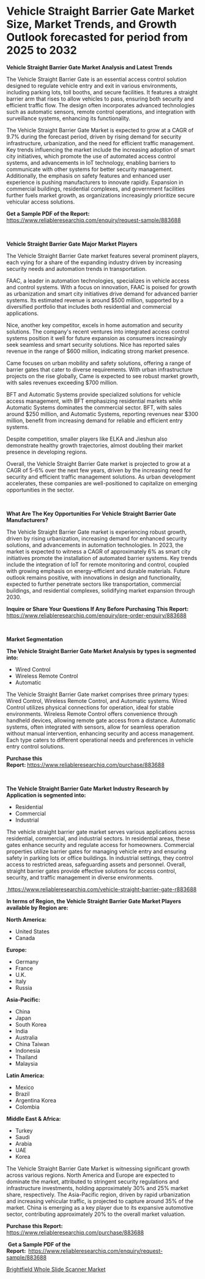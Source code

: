 <p><h1>Vehicle Straight Barrier Gate Market Size, Market Trends, and Growth Outlook forecasted for period from 2025 to 2032</h1></p><p><strong>Vehicle Straight Barrier Gate Market Analysis and Latest Trends</strong></p>
<p><p>The Vehicle Straight Barrier Gate is an essential access control solution designed to regulate vehicle entry and exit in various environments, including parking lots, toll booths, and secure facilities. It features a straight barrier arm that rises to allow vehicles to pass, ensuring both security and efficient traffic flow. The design often incorporates advanced technologies such as automatic sensors, remote control operations, and integration with surveillance systems, enhancing its functionality.</p><p>The Vehicle Straight Barrier Gate Market is expected to grow at a CAGR of 9.7% during the forecast period, driven by rising demand for security infrastructure, urbanization, and the need for efficient traffic management. Key trends influencing the market include the increasing adoption of smart city initiatives, which promote the use of automated access control systems, and advancements in IoT technology, enabling barriers to communicate with other systems for better security management. Additionally, the emphasis on safety features and enhanced user experience is pushing manufacturers to innovate rapidly. Expansion in commercial buildings, residential complexes, and government facilities further fuels market growth, as organizations increasingly prioritize secure vehicular access solutions.</p></p>
<p><strong>Get a Sample PDF of the Report:&nbsp;</strong> <a href="https://www.reliableresearchiq.com/enquiry/request-sample/883688?utm_campaign=2669&utm_medium=2&utm_source=Github&utm_content=ia&utm_term=24022025&utm_id=vehicle-straight-barrier-gate">https://www.reliableresearchiq.com/enquiry/request-sample/883688</a></p>
<p>&nbsp;</p>
<p><strong>Vehicle Straight Barrier Gate Major Market Players</strong></p>
<p><p>The Vehicle Straight Barrier Gate market features several prominent players, each vying for a share of the expanding industry driven by increasing security needs and automation trends in transportation.</p><p>FAAC, a leader in automation technologies, specializes in vehicle access and control systems. With a focus on innovation, FAAC is poised for growth as urbanization and smart city initiatives drive demand for advanced barrier systems. Its estimated revenue is around $500 million, supported by a diversified portfolio that includes both residential and commercial applications.</p><p>Nice, another key competitor, excels in home automation and security solutions. The company's recent ventures into integrated access control systems position it well for future expansion as consumers increasingly seek seamless and smart security solutions. Nice has reported sales revenue in the range of $600 million, indicating strong market presence.</p><p>Came focuses on urban mobility and safety solutions, offering a range of barrier gates that cater to diverse requirements. With urban infrastructure projects on the rise globally, Came is expected to see robust market growth, with sales revenues exceeding $700 million.</p><p>BFT and Automatic Systems provide specialized solutions for vehicle access management, with BFT emphasizing residential markets while Automatic Systems dominates the commercial sector. BFT, with sales around $250 million, and Automatic Systems, reporting revenues near $300 million, benefit from increasing demand for reliable and efficient entry systems.</p><p>Despite competition, smaller players like ELKA and Jieshun also demonstrate healthy growth trajectories, almost doubling their market presence in developing regions.</p><p>Overall, the Vehicle Straight Barrier Gate market is projected to grow at a CAGR of 5-6% over the next few years, driven by the increasing need for security and efficient traffic management solutions. As urban development accelerates, these companies are well-positioned to capitalize on emerging opportunities in the sector.</p></p>
<p>&nbsp;</p>
<p><strong>What Are The Key Opportunities For Vehicle Straight Barrier Gate Manufacturers?</strong></p>
<p><p>The Vehicle Straight Barrier Gate market is experiencing robust growth, driven by rising urbanization, increasing demand for enhanced security solutions, and advancements in automation technologies. In 2023, the market is expected to witness a CAGR of approximately 6% as smart city initiatives promote the installation of automated barrier systems. Key trends include the integration of IoT for remote monitoring and control, coupled with growing emphasis on energy-efficient and durable materials. Future outlook remains positive, with innovations in design and functionality, expected to further penetrate sectors like transportation, commercial buildings, and residential complexes, solidifying market expansion through 2030.</p></p>
<p><strong>Inquire or Share Your Questions If Any Before Purchasing This Report:</strong> <a href="https://www.reliableresearchiq.com/enquiry/pre-order-enquiry/883688?utm_campaign=2669&utm_medium=2&utm_source=Github&utm_content=ia&utm_term=24022025&utm_id=vehicle-straight-barrier-gate">https://www.reliableresearchiq.com/enquiry/pre-order-enquiry/883688</a></p>
<p>&nbsp;</p>
<p><strong>Market Segmentation</strong></p>
<p><strong>The Vehicle Straight Barrier Gate Market Analysis by types is segmented into:</strong></p>
<p><ul><li>Wired Control</li><li>Wireless Remote Control</li><li>Automatic</li></ul></p>
<p><p>The Vehicle Straight Barrier Gate market comprises three primary types: Wired Control, Wireless Remote Control, and Automatic systems. Wired Control utilizes physical connections for operation, ideal for stable environments. Wireless Remote Control offers convenience through handheld devices, allowing remote gate access from a distance. Automatic systems, often integrated with sensors, allow for seamless operation without manual intervention, enhancing security and access management. Each type caters to different operational needs and preferences in vehicle entry control solutions.</p></p>
<p><strong>Purchase this Report:&nbsp;</strong><a href="https://www.reliableresearchiq.com/purchase/883688?utm_campaign=2669&utm_medium=2&utm_source=Github&utm_content=ia&utm_term=24022025&utm_id=vehicle-straight-barrier-gate">https://www.reliableresearchiq.com/purchase/883688</a></p>
<p>&nbsp;</p>
<p><strong>The Vehicle Straight Barrier Gate Market Industry Research by Application is segmented into:</strong></p>
<p><ul><li>Residential</li><li>Commercial</li><li>Industrial</li></ul></p>
<p><p>The vehicle straight barrier gate market serves various applications across residential, commercial, and industrial sectors. In residential areas, these gates enhance security and regulate access for homeowners. Commercial properties utilize barrier gates for managing vehicle entry and ensuring safety in parking lots or office buildings. In industrial settings, they control access to restricted areas, safeguarding assets and personnel. Overall, straight barrier gates provide effective solutions for access control, security, and traffic management in diverse environments.</p></p>
<p><a href="https://www.reliableresearchiq.com/vehicle-straight-barrier-gate-r883688?utm_campaign=2669&utm_medium=2&utm_source=Github&utm_content=ia&utm_term=24022025&utm_id=vehicle-straight-barrier-gate">&nbsp;https://www.reliableresearchiq.com/vehicle-straight-barrier-gate-r883688</a></p>
<p><strong>In terms of Region, the Vehicle Straight Barrier Gate Market Players available by Region are:</strong></p>
<p>
    <p> <strong> North America: </strong>
        <ul>
            <li>United States</li>
            <li>Canada</li>
        </ul>
        </p> 
    <p> <strong> Europe: </strong>
        <ul>
            <li>Germany</li>
            <li>France</li>
            <li>U.K.</li>
            <li>Italy</li>
            <li>Russia</li>
        </ul>
        </p> 
    <p> <strong> Asia-Pacific: </strong>
        <ul>
            <li>China</li>
            <li>Japan</li>
            <li>South Korea</li>
            <li>India</li>
            <li>Australia</li>
            <li>China Taiwan</li>
            <li>Indonesia</li>
            <li>Thailand</li>
            <li>Malaysia</li>
        </ul>
        </p> 
    <p> <strong> Latin America: </strong>
        <ul>
            <li>Mexico</li>
            <li>Brazil</li>
            <li>Argentina Korea</li>
            <li>Colombia</li>
        </ul>
        </p> 
    <p> <strong> Middle East & Africa: </strong>
        <ul>
            <li>Turkey</li>
            <li>Saudi</li>
            <li>Arabia</li>
            <li>UAE</li>
            <li>Korea</li>
        </ul>
    </p>
    </p>
<p><p>The Vehicle Straight Barrier Gate Market is witnessing significant growth across various regions. North America and Europe are expected to dominate the market, attributed to stringent security regulations and infrastructure investments, holding approximately 30% and 25% market share, respectively. The Asia-Pacific region, driven by rapid urbanization and increasing vehicular traffic, is projected to capture around 35% of the market. China is emerging as a key player due to its expansive automotive sector, contributing approximately 20% to the overall market valuation.</p></p>
<p><strong>Purchase this Report: </strong><a href="https://www.reliableresearchiq.com/purchase/883688?utm_campaign=2669&utm_medium=2&utm_source=Github&utm_content=ia&utm_term=24022025&utm_id=vehicle-straight-barrier-gate">https://www.reliableresearchiq.com/purchase/883688</a></p>
<p>&nbsp;<strong>Get a Sample PDF of the Report:&nbsp;&nbsp;</strong><a href="https://www.reliableresearchiq.com/enquiry/request-sample/883688?utm_campaign=2669&utm_medium=2&utm_source=Github&utm_content=ia&utm_term=24022025&utm_id=vehicle-straight-barrier-gate">https://www.reliableresearchiq.com/enquiry/request-sample/883688</a></p>
<p><strong></strong></p>
<p><p><a href="https://github.com/boitafbg/Market-Research-Report-List-1/blob/main/brightfield-whole-slide-scanner-market.md?utm_campaign=2669&utm_medium=2&utm_source=Github&utm_content=ia&utm_term=24022025&utm_id=vehicle-straight-barrier-gate">Brightfield Whole Slide Scanner Market</a></p></p>
